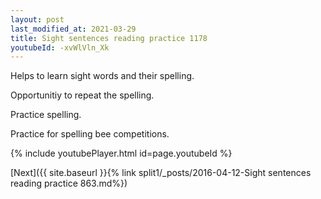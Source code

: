 ```yaml
---
layout: post
last_modified_at: 2021-03-29
title: Sight sentences reading practice 1178
youtubeId: -xvWlVln_Xk
---
```

 
 
Helps to learn sight words and their spelling.

Opportunitiy to repeat the spelling. 

Practice spelling. 
 
Practice for spelling bee competitions. 
 
{% include youtubePlayer.html id=page.youtubeId %}
 
 

[Next]({{ site.baseurl }}{% link  split1/_posts/2016-04-12-Sight sentences reading practice 863.md%})
 

